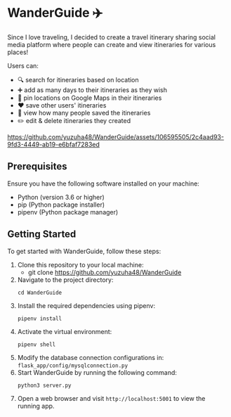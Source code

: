 # WanderGuide ✈️

Since I love traveling, I decided to create a travel itinerary sharing social media platform where people can create and view itineraries for various places! 

Users can:
- 🔍 search for itineraries based on location
- ➕ add as many days to their itineraries as they wish
- 📍 pin locations on Google Maps in their itineraries
- ♥️ save other users' itineraries
- 👀 view how many people saved the itineraries
- ✏️ edit & delete itineraries they created

https://github.com/yuzuha48/WanderGuide/assets/106595505/2c4aad93-9fd3-4449-ab19-e6bfaf7283ed

## Prerequisites

Ensure you have the following software installed on your machine:
- Python (version 3.6 or higher)
- pip (Python package installer)
- pipenv (Python package manager)

## Getting Started 

To get started with WanderGuide, follow these steps: 
1. Clone this repository to your local machine:
   - git clone https://github.com/yuzuha48/WanderGuide
2. Navigate to the project directory:
   ```
   cd WanderGuide
   ```
4. Install the required dependencies using pipenv:
   ```
   pipenv install
   ```
6. Activate the virtual environment:
   ```
   pipenv shell
   ```
8. Modify the database connection configurations in:
   `flask_app/config/mysqlconnection.py`
9. Start WanderGuide by running the following command:
     ```
     python3 server.py
     ```
10. Open a web browser and visit `http://localhost:5001` to view the running app. 



